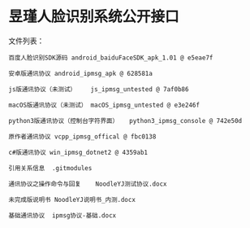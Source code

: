 # 昱瑾人脸识别系统公开接口
文件列表：

	百度人脸识别SDK源码	android_baiduFaceSDK_apk_1.01 @ e5eae7f	

	安卓版通讯协议	android_ipmsg_apk @ 628581a	

	js版通讯协议（未测试）	js_ipmsg_untested @ 7af0b86	

	macOS版通讯协议（未测试）	macOS_ipmsg_untested @ e3e246f	

	python3版通讯协议（控制台字符界面）	python3_ipmsg_console @ 742e50d	

	原作者通讯协议	vcpp_ipmsg_offical @ fbc0138

	c#版通讯协议	win_ipmsg_dotnet2 @ 4359ab1

	引用关系信息	.gitmodules

	通讯协议之操作命令与回复	NoodleYJ测试协议.docx	

	未完成版说明书	NoodleYJ说明书_内测.docx

	基础通讯协议	ipmsg协议-基础.docx
